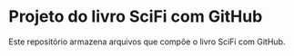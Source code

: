 # Projeto do livro SciFi com GitHub

Este repositório armazena arquivos que compõe o livro SciFi com GitHub.